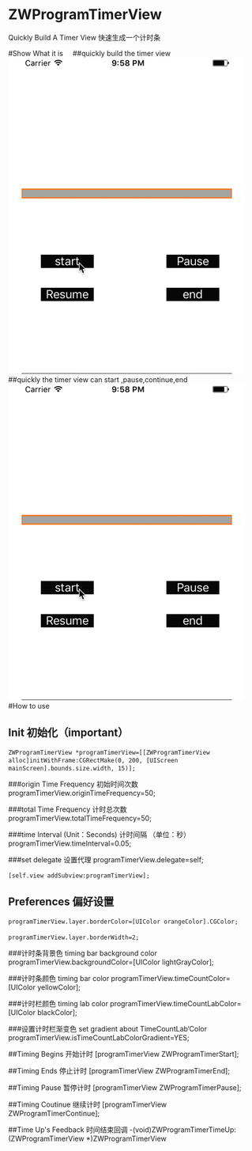 # ZWProgramTimerView
Quickly Build A Timer View
快速生成一个计时条

#Show What it is    
##quickly build the timer view 
![image](https://github.com/liunianhuaguoyanxi/ZWProgramTimerView/blob/master/Gif/ZWProgramTimer.gif)
##quickly the timer view can start ,pause,continue,end
![image](https://github.com/liunianhuaguoyanxi/ZWProgramTimerView/blob/master/Gif/ZWProgramTimer1.gif)
#How to use
## Init 初始化（important）
    ZWProgramTimerView *programTimerView=[[ZWProgramTimerView alloc]initWithFrame:CGRectMake(0, 200, [UIScreen mainScreen].bounds.size.width, 15)];

###origin Time Frequency      初始时间次数
    programTimerView.originTimeFrequency=50;
    
###total Time Frequency       计时总次数
    programTimerView.totalTimeFrequency=50;
    
###time Interval (Unit：Seconds)    计时间隔 （单位：秒）
    programTimerView.timeInterval=0.05;

###set delegate 设置代理
    programTimerView.delegate=self;
    
    [self.view addSubview:programTimerView];

## Preferences 偏好设置

    programTimerView.layer.borderColor=[UIColor orangeColor].CGColor;
    
    programTimerView.layer.borderWidth=2;
###计时条背景色   timing bar background color
    programTimerView.backgroundColor=[UIColor lightGrayColor];
    
###计时条颜色     timing bar  color
    programTimerView.timeCountColor=[UIColor yellowColor];
    
###计时栏颜色     timing lab  color
    programTimerView.timeCountLabColor=[UIColor blackColor];
    
###设置计时栏渐变色  set gradient about TimeCountLab‘Color
    programTimerView.isTimeCountLabColorGradient=YES;




##Timing Begins 开始计时
 [programTimerView ZWProgramTimerStart];

##Timing Ends   停止计时
 [programTimerView ZWProgramTimerEnd];

##Timing Pause  暂停计时
 [programTimerView ZWProgramTimerPause];

##Timing Coutinue 继续计时
 [programTimerView ZWProgramTimerContinue];


##Time Up's Feedback  时间结束回调
-(void)ZWProgramTimerTimeUp:(ZWProgramTimerView *)ZWProgramTimerView
